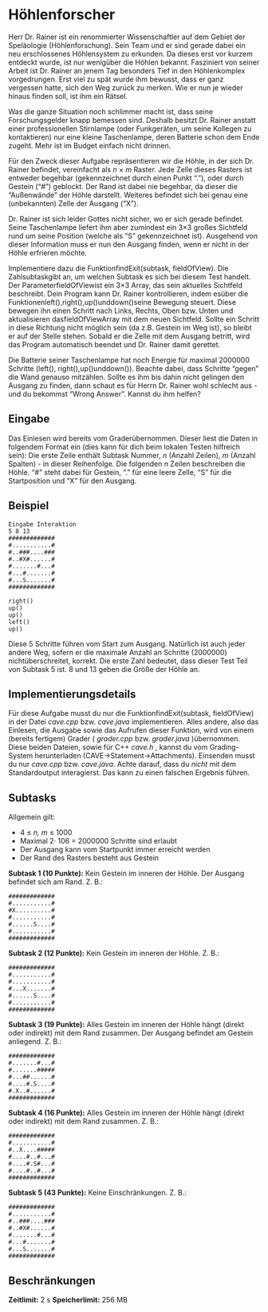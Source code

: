 # Höhlenforscher

Herr Dr. Rainer ist ein renommierter Wissenschaftler auf dem Gebiet der Speläologie (Höhlenforschung). Sein Team und er sind gerade dabei ein neu erschlossenes Höhlensystem zu
erkunden. Da dieses erst vor kurzem entdeckt wurde, ist nur wenigüber die Höhlen bekannt.
Fasziniert von seiner Arbeit ist Dr. Rainer an jenem Tag besonders Tief in den Höhlenkomplex vorgedrungen. Erst viel zu spät wurde ihm bewusst, dass er ganz vergessen hatte,
sich den Weg zurück zu merken. Wie er nun je wieder hinaus finden soll, ist ihm ein Rätsel.

Was die ganze Situation noch schlimmer macht ist, dass seine Forschungsgelder knapp bemessen sind. Deshalb besitzt Dr. Rainer anstatt einer professionellen Stirnlampe (oder
Funkgeräten, um seine Kollegen zu kontaktieren) nur eine kleine Taschenlampe, deren Batterie schon dem Ende zugeht. Mehr ist im Budget einfach nicht drinnen.

Für den Zweck dieser Aufgabe repräsentieren wir die Höhle, in der sich Dr. Rainer befindet,
vereinfacht als _n_ × _m_ Raster. Jede Zelle dieses Rasters ist entweder begehbar (gekennzeichnet
durch einen Punkt “.”), oder durch Gestein (“#”) geblockt. Der Rand ist dabei nie begehbar, da dieser die “Außenwände” der Höhle darstellt. Weiteres befindet sich bei genau eine
(unbekannten) Zelle der Ausgang (“X”).

Dr. Rainer ist sich leider Gottes nicht sicher, wo er sich gerade befindet. Seine Taschenlampe
liefert ihm aber zumindest ein 3×3 großes Sichtfeld rund um seine Position (welche als “S”
gekennzeichnet ist). Ausgehend von dieser Information muss er nun den Ausgang finden,
wenn er nicht in der Höhle erfrieren möchte.

Implementiere dazu die FunktionfindExit(subtask, fieldOfView). Die Zahlsubtaskgibt
an, um welchen Subtask es sich bei diesem Test handelt. Der ParameterfieldOfViewist
ein 3×3 Array, das sein aktuelles Sichtfeld beschreibt. Dein Program kann Dr. Rainer kontrollieren, indem esüber die Funktionenleft(),right(),up()unddown()seine Bewegung
steuert. Diese bewegen ihn einen Schritt nach Links, Rechts, Oben bzw. Unten und aktualisieren dasfieldOfViewArray mit dem neuen Sichtfeld. Sollte ein Schritt in diese Richtung
nicht möglich sein (da z.B. Gestein im Weg ist), so bleibt er auf der Stelle stehen. Sobald er
die Zelle mit dem Ausgang betritt, wird das Program automatisch beendet und Dr. Rainer
damit gerettet.

Die Batterie seiner Taschenlampe hat noch Energie für maximal 2000000 Schritte (left(),
right(),up()unddown()). Beachte dabei, dass Schritte “gegen” die Wand genauso mitzählen.
Sollte es ihm bis dahin nicht gelingen den Ausgang zu finden, dann schaut es für Herrn Dr.
Rainer wohl schlecht aus - und du bekommst “Wrong Answer”. Kannst du ihm helfen?


## Eingabe

Das Einlesen wird bereits vom Graderübernommen. Dieser liest die Daten in folgendem
Format ein (dies kann für dich beim lokalen Testen hilfreich sein): Die erste Zeile enthält
Subtask Nummer, _n_ (Anzahl Zeilen), _m_ (Anzahl Spalten) - in dieser Reihenfolge. Die folgenden _n_ Zeilen beschreiben die Höhle. “#” steht dabei für Gestein, “.” für eine leere Zelle, “S”
für die Startposition und “X” für den Ausgang.

## Beispiel

```
Eingabe Interaktion
5 8 13
#############
#...........#
#..###....###
#..#X#......#
#.......#...#
#...#.......#
#...S.......#
#############
```
```
right()
up()
up()
left()
up()
```
Diese 5 Schritte führen vom Start zum Ausgang. Natürlich ist auch jeder andere Weg, sofern
er die maximale Anzahl an Schritte (2000000) nichtüberschreitet, korrekt.
Die erste Zahl bedeutet, dass dieser Test Teil von Subtask 5 ist. 8 und 13 geben die Größe
der Höhle an.

## Implementierungsdetails

Für diese Aufgabe musst du nur die FunktionfindExit(subtask, fieldOfView) in der
Datei _cave.cpp_ bzw. _cave.java_ implementieren. Alles andere, also das Einlesen, die Ausgabe
sowie das Aufrufen dieser Funktion, wird von einem (bereits fertigem) Grader ( _grader.cpp_
bzw. _grader.java_ )übernommen. Diese beiden Dateien, sowie für C++ _cave.h_ , kannst du
vom Grading-System herunterladen (CAVE→Statement→Attachments). Einsenden musst
du nur _cave.cpp_ bzw. _cave.java_. Achte darauf, dass du _nicht_ mit dem Standardoutput
interagierst. Das kann zu einen falschen Ergebnis führen.

## Subtasks

Allgemein gilt:

- 4 ≤ _n, m_ ≤ 1000
- Maximal 2· 106 = 2000000 Schritte sind erlaubt
- Der Ausgang kann vom Startpunkt immer erreicht werden
- Der Rand des Rasters besteht aus Gestein


**Subtask 1 (10 Punkte):** Kein Gestein im inneren der Höhle. Der Ausgang befindet sich
am Rand. Z. B.:

```
#############
#...........#
#X..........#
#...........#
#......S....#
#...........#
#############
```
**Subtask 2 (12 Punkte):** Kein Gestein im inneren der Höhle. Z. B.:

```
#############
#...........#
#...........#
#...X.......#
#......S....#
#...........#
#############
```
**Subtask 3 (19 Punkte):** Alles Gestein im inneren der Höhle hängt (direkt oder indirekt)
mit dem Rand zusammen. Der Ausgang befindet am Gestein anliegend. Z. B.:

```
#############
#.......#...#
#.......#####
#...##......#
#....#.S....#
#.X..#......#
#############
```
**Subtask 4 (16 Punkte):** Alles Gestein im inneren der Höhle hängt (direkt oder indirekt)
mit dem Rand zusammen. Z. B.:

```
#############
#...........#
#..X....#####
#....#..#...#
#....#.S#...#
#....#..#...#
#############
```

**Subtask 5 (43 Punkte):** Keine Einschränkungen. Z. B.:

```
#############
#...........#
#..###....###
#..#X#......#
#.......#...#
#...#.......#
#...S.......#
#############
```
## Beschränkungen

**Zeitlimit:** 2 s **Speicherlimit:** 256 MB


